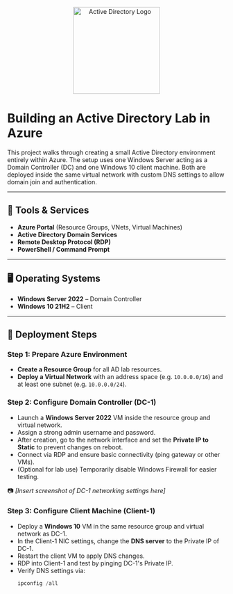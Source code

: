 <p align="center">
  <img src="https://i.imgur.com/pU5A58S.png" width="200" alt="Active Directory Logo"/>
</p>

# Building an Active Directory Lab in Azure

This project walks through creating a small Active Directory environment entirely within Azure. The setup uses one Windows Server acting as a Domain Controller (DC) and one Windows 10 client machine. Both are deployed inside the same virtual network with custom DNS settings to allow domain join and authentication.

---

## 🔧 Tools & Services
- **Azure Portal** (Resource Groups, VNets, Virtual Machines)
- **Active Directory Domain Services**
- **Remote Desktop Protocol (RDP)**
- **PowerShell / Command Prompt**

---

## 🖥️ Operating Systems
- **Windows Server 2022** – Domain Controller
- **Windows 10 21H2** – Client

---

## 📌 Deployment Steps

### Step 1: Prepare Azure Environment
- **Create a Resource Group** for all AD lab resources.
- **Deploy a Virtual Network** with an address space (e.g. `10.0.0.0/16`) and at least one subnet (e.g. `10.0.0.0/24`).

### Step 2: Configure Domain Controller (DC-1)
- Launch a **Windows Server 2022** VM inside the resource group and virtual network.
- Assign a strong admin username and password.
- After creation, go to the network interface and set the **Private IP to Static** to prevent changes on reboot.
- Connect via RDP and ensure basic connectivity (ping gateway or other VMs).
- (Optional for lab use) Temporarily disable Windows Firewall for easier testing.

📷 *[Insert screenshot of DC-1 networking settings here]*

### Step 3: Configure Client Machine (Client-1)
- Deploy a **Windows 10** VM in the same resource group and virtual network as DC-1.
- In the Client-1 NIC settings, change the **DNS server** to the Private IP of DC-1.
- Restart the client VM to apply DNS changes.
- RDP into Client-1 and test by pinging DC-1's Private IP.
- Verify DNS settings via:
  ```powershell
  ipconfig /all
